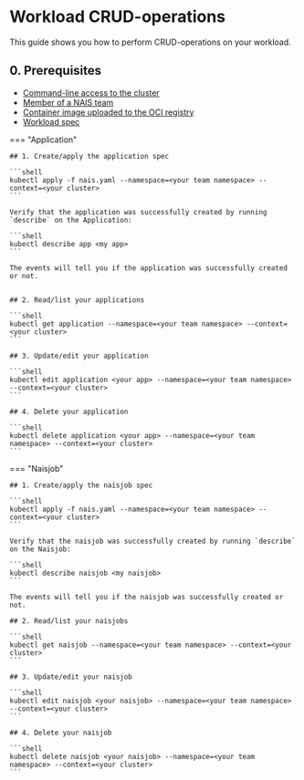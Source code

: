 # Workload CRUD-operations

This guide shows you how to perform CRUD-operations on your workload.

## 0. Prerequisites
- [Command-line access to the cluster](command-line-access.md)
- [Member of a NAIS team](../explanation/team.md)
- [Container image uploaded to the OCI registry](../manually-upload-image.md)
- [Workload spec](../explanation/workloads.md)

=== "Application"

    ## 1. Create/apply the application spec
    
    ```shell
    kubectl apply -f nais.yaml --namespace=<your team namespace> --context=<your cluster>
    ```

    Verify that the application was successfully created by running `describe` on the Application:

    ```shell
    kubectl describe app <my app>
    ```

    The events will tell you if the application was successfully created or not.


    ## 2. Read/list your applications

    ```shell
    kubectl get application --namespace=<your team namespace> --context=<your cluster>
    ```

    ## 3. Update/edit your application
    
    ```shell
    kubectl edit application <your app> --namespace=<your team namespace> --context=<your cluster>
    ```
    
    ## 4. Delete your application
    
    ```shell
    kubectl delete application <your app> --namespace=<your team namespace> --context=<your cluster>
    ```

=== "Naisjob"

    ## 1. Create/apply the naisjob spec
    
    ```shell
    kubectl apply -f nais.yaml --namespace=<your team namespace> --context=<your cluster>
    ```

    Verify that the naisjob was successfully created by running `describe` on the Naisjob:

    ```shell
    kubectl describe naisjob <my naisjob>
    ```

    The events will tell you if the naisjob was successfully created or not.

    ## 2. Read/list your naisjobs

    ```shell
    kubectl get naisjob --namespace=<your team namespace> --context=<your cluster>
    ```

    ## 3. Update/edit your naisjob
    
    ```shell
    kubectl edit naisjob <your naisjob> --namespace=<your team namespace> --context=<your cluster>
    ```

    ## 4. Delete your naisjob
    
    ```shell
    kubectl delete naisjob <your naisjob> --namespace=<your team namespace> --context=<your cluster>
    ```
